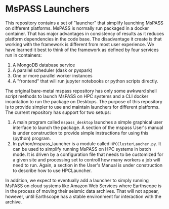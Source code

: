 # MsPASS Launchers
This repository contains a set of "launcher" that simplify launching MsPASS on different platforms.  MsPASS is normally run packaged in a docker container.  That has major advantages in consistency of results as it reduces platform dependencies in the code base.  The disadvantage it create is that working with the framework is different from most user experience.  We have learned it best to think of the framework as defined by four services run in containers:  
1.  A MongoDB database service
2.  A parallel scheduler (dask or pyspark)
3.  One or more parallel worker instances
4.  A "frontend" that will run jupyter notebooks or python scripts directly.

The original bare-metal mspass repository has only some awkward shell script methods to launch MsPASS on HPC systems and a CLI docker incantation to run the package on Desktops.  The purpose of this repository is to provide simpler to use and maintain launchers for different platforms.  The current repository has support for two setups:
1.  A main program called `mspass_desktop` launches a simple graphical user interface to launch the package.   A section of the mspass User's manual is under construction to provide simple instructions for using this (python) program.
2.  In python/mspass_launcher is a module called `HPCClusterLaucher.py`.   It can be used to simplify running MsPASS on HPC systems in batch mode.  It is driven by a configuration file that needs to be customized for a given site and processing set to controll how many workers a job will need to run.  Again, a section in the User's Manual is under construction to describe how to use HPCLauncher.

In addition, we expect to eventually add a launcher to simply running MsPASS on cloud systems like Amazon Web Services where Earthscope is in the process of moving their seismic data archives.   That will not appear, however, until Earthscope has a stable environment for interaction with the archive.  
